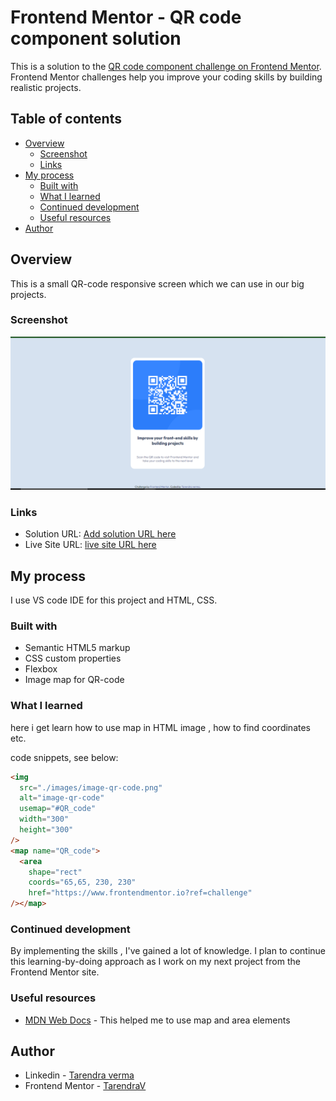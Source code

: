 # Frontend Mentor - QR code component solution

This is a solution to the [QR code component challenge on Frontend Mentor](https://www.frontendmentor.io/challenges/qr-code-component-iux_sIO_H). Frontend Mentor challenges help you improve your coding skills by building realistic projects.

## Table of contents

- [Overview](#overview)
  - [Screenshot](#screenshot)
  - [Links](#links)
- [My process](#my-process)
  - [Built with](#built-with)
  - [What I learned](#what-i-learned)
  - [Continued development](#continued-development)
  - [Useful resources](#useful-resources)
- [Author](#author)

## Overview

This is a small QR-code responsive screen which we can use in our big projects.

### Screenshot

![](<./images/Screenshot%20(114).png>)

### Links

- Solution URL: [Add solution URL here](https://your-solution-url.com)
- Live Site URL: [live site URL here](https://tarendrav.github.io/QR-code_project-FM/)

## My process

I use VS code IDE for this project and HTML, CSS.

### Built with

- Semantic HTML5 markup
- CSS custom properties
- Flexbox
- Image map for QR-code

### What I learned

here i get learn how to use map in HTML image , how to find coordinates etc.

code snippets, see below:

```html
<img
  src="./images/image-qr-code.png"
  alt="image-qr-code"
  usemap="#QR_code"
  width="300"
  height="300"
/>
<map name="QR_code">
  <area
    shape="rect"
    coords="65,65, 230, 230"
    href="https://www.frontendmentor.io?ref=challenge"
/></map>
```

### Continued development

By implementing the skills , I've gained a lot of knowledge. I plan to continue this learning-by-doing approach as I work on my next project from the Frontend Mentor site.

### Useful resources

- [MDN Web Docs](https://developer.mozilla.org/en-US/) - This helped me to use map and area elements

## Author

- Linkedin - [Tarendra verma](www.linkedin.com/in/tarendra-verma-276779239)
- Frontend Mentor - [TarendraV](https://www.frontendmentor.io/profile/TarendraV)
